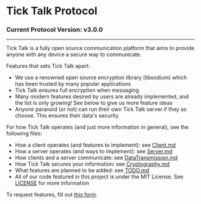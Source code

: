 # Tick Talk Protocol
### Current Protocol Version: v3.0.0
------------------------------------------

Tick Talk is a fully open source communication platform that aims to provide anyone with any device a secure way to communicate.

Features that sets Tick Talk apart:
* We use a renowned open source encryption library (libsodium) which has been trusted by many popular applications
* Tick Talk ensures full encryption when messaging
* Many modern features desired by users are already implemented, and the list is only growing! See below to give us more feature ideas
* Anyone paranoid (or not) can run their own Tick Talk server if they so choose. This ensures their data's security

For how Tick Talk operates (and just more information in general), see the following files:
* How a client operates (and features to implement): see [Client.md](https://github.com/Tick-Talk/Protocol/blob/master/Client.md)
* How a server operates (and ways to implement): see [Server.md](https://github.com/Tick-Talk/Protocol/blob/master/Server.md)
* How clients and a server communicate: see [DataTransmission.md](https://github.com/Tick-Talk/Protocol/blob/master/DataTransmission.md)
* How Tick Talk secures your information: see [Cryptography.md](https://github.com/Tick-Talk/Protocol/blob/master/Cryptography.md)
* What features are planned to be added: see [TODO.md](https://github.com/Tick-Talk/Protocol/blob/master/TODO.md)
* All of our code featured in this project is under the MIT License. See [LICENSE](https://github.com/Tick-Talk/Protocol/blob/master/LICENSE) for more information

To request features, fill out [this form](https://docs.google.com/forms/d/e/1FAIpQLSeDQP6ZCDjUdHzXvnXrcpgyA4gk0-skl_xLf3ojt22eWG_z9g/viewform?usp=sf_link).
